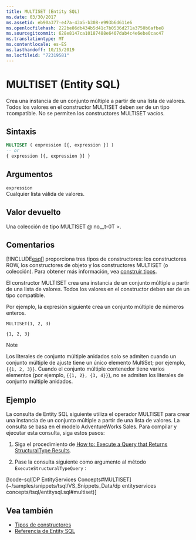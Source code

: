```yaml
---
title: MULTISET (Entity SQL)
ms.date: 03/30/2017
ms.assetid: eb90a377-e47a-43a5-b308-e993b6d611e6
ms.openlocfilehash: 222be86db434b5d41c7b0536d271a3750b6afbe8
ms.sourcegitcommit: 628e8147ca10187488e6407dab4c4e6ebe0cac47
ms.translationtype: MT
ms.contentlocale: es-ES
ms.lasthandoff: 10/15/2019
ms.locfileid: "72319581"
---
```

# <a name="multiset-entity-sql"></a>MULTISET (Entity SQL)
Crea una instancia de un conjunto múltiple a partir de una lista de valores. Todos los valores en el constructor MULTISET deben ser de un tipo `T`compatible. No se permiten los constructores MULTISET vacíos.  
  
## <a name="syntax"></a>Sintaxis  
  
```sql  
MULTISET ( expression [{, expression }] )  
-- or  
{ expression [{, expression }] }  
```  
  
## <a name="arguments"></a>Argumentos  
 `expression`  
 Cualquier lista válida de valores.  
  
## <a name="return-value"></a>Valor devuelto  
 Una colección de tipo MULTISET @ no__t-0T >.  
  
## <a name="remarks"></a>Comentarios  
 [!INCLUDE[esql](../../../../../../includes/esql-md.md)] proporciona tres tipos de constructores: los constructores ROW, los constructores de objeto y los constructores MULTISET (o colección). Para obtener más información, vea [construir tipos](constructing-types-entity-sql.md).  
  
 El constructor MULTISET crea una instancia de un conjunto múltiple a partir de una lista de valores. Todos los valores en el constructor deben ser de un tipo compatible.  
  
 Por ejemplo, la expresión siguiente crea un conjunto múltiple de números enteros.  
  
 `MULTISET(1, 2, 3)`  
  
 `{1, 2, 3}`  
  
> [!NOTE]
> Los literales de conjunto múltiple anidados solo se admiten cuando un conjunto múltiple de ajuste tiene un único elemento MultiSet; por ejemplo, `{{1, 2, 3}}`. Cuando el conjunto múltiple contenedor tiene varios elementos (por ejemplo, `{{1, 2}, {3, 4}}`), no se admiten los literales de conjunto múltiple anidados.  
  
## <a name="example"></a>Ejemplo  
 La consulta de Entity SQL siguiente utiliza el operador MULTISET para crear una instancia de un conjunto múltiple a partir de una lista de valores. La consulta se basa en el modelo AdventureWorks Sales. Para compilar y ejecutar esta consulta, siga estos pasos:  
  
1. Siga el procedimiento de [How to: Execute a Query that Returns StructuralType Results](../how-to-execute-a-query-that-returns-structuraltype-results.md).  
  
2. Pase la consulta siguiente como argumento al método `ExecuteStructuralTypeQuery` :  
  
 [!code-sql[DP EntityServices Concepts#MULTISET](~/samples/snippets/tsql/VS_Snippets_Data/dp entityservices concepts/tsql/entitysql.sql#multiset)]  
  
## <a name="see-also"></a>Vea también

- [Tipos de constructores](constructing-types-entity-sql.md)
- [Referencia de Entity SQL](entity-sql-reference.md)
